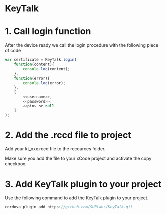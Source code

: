 # KeyTalk

# 1. Call login function
After the device ready we call the login procedure with the following piece of code 

```javascript
var certificate = KeyTalk.login(
    function(content){
        console.log(content);
    },
    function(error){
        console.log(error);
    },
    [
        <<username>>,
        <<password>>,
        <<pin> or null
    ]
);
```

# 2. Add the .rccd file to project
Add your kt_xxx.rccd file to the recources folder.

Make sure you add the file to your xCode project and activate the copy checkbox.

# 3. Add KeyTalk plugin to your project
Use the following command to add the KeyTalk plugin to your project.

```javascript
cordova plugin add https://github.com/SUPlabs/KeyTalk.git
```
